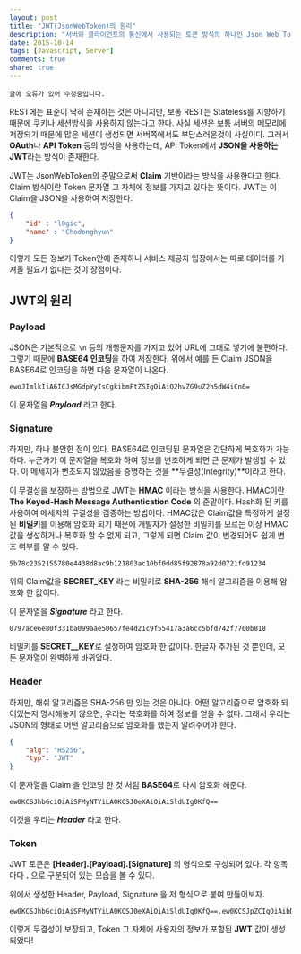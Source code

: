 ```yaml
---
layout: post
title: "JWT(JsonWebToken)의 원리"
description: "서버와 클라이언트의 통신에서 사용되는 토큰 방식의 하나인 Json Web Token."
date: 2015-10-14
tags: [Javascript, Server]
comments: true
share: true
---
```


	글에 오류가 있어 수정중입니다.

REST에는 표준이 딱히 존재하는 것은 아니지만, 보통 REST는 Stateless를 지향하기 때문에 쿠키나 세션방식을 사용하지 않는다고 한다. 사실 세션은 보통 서버의 메모리에 저장되기 때문에 많은 세션이 생성되면 서버쪽에서도 부담스러운것이 사실이다. 그래서 **OAuth**나 **API Token** 등의 방식을 사용하는데, API Token에서 **JSON을 사용하는 JWT**라는 방식이 존재한다.

JWT는 JsonWebToken의 준말으로써 **Claim** 기반이라는 방식을 사용한다고 한다. Claim 방식이란 Token 문자열 그 자체에 정보를 가지고 있다는 뜻이다. JWT는 이 Claim을 JSON을 사용하여 저장한다.

~~~JSON
{
	"id" : "l0gic",
	"name" : "Chodonghyun"
}
~~~

이렇게 모든 정보가 Token안에 존재하니 서비스 제공자 입장에서는 따로 데이터를 가져올 필요가 없다는 것이 장점이다.

## JWT의 원리

### Payload

JSON은 기본적으로 `\n` 등의 개행문자를 가지고 있어 URL에 그대로 넣기에 불편하다. 그렇기 때문에 **BASE64 인코딩**을 하여 저장한다. 위에서 예를 든 Claim JSON을 BASE64로 인코딩을 하면 다음 문자열이 나온다.

~~~
ewoJImlkIiA6ICJsMGdpYyIsCgkibmFtZSIgOiAiQ2hvZG9uZ2h5dW4iCn0=
~~~

이 문자열을 ***Payload*** 라고 한다.

### Signature

하지만, 하나 불안한 점이 있다. BASE64로 인코딩된 문자열은 간단하게 복호화가 가능하다. 누군가가 이 문자열을 복호화 하여 정보를 변조하게 되면 큰 문제가 발생할 수 있다. 이 메세지가 변조되지 않았음을 증명하는 것을 **무결성(Integrity)**이라고 한다.

이 무결성을 보장하는 방법으로 JWT는 **HMAC** 이라는 방식을 사용한다. HMAC이란 **The Keyed-Hash Message Authentication Code** 의 준말이다. Hash화 된 키를 사용하여 메세지의 무결성을 검증하는 방법이다. HMAC값은 Claim값을  특정하게 설정된 **비밀키**를 이용해 암호화 되기 때문에 개발자가 설정한 비밀키를 모르는 이상 HMAC값을 생성하거나 복호화 할 수 없게 되고, 그렇게 되면 Claim 값이 변경되어도 쉽게 변조 여부를 알 수 있다.

~~~
5b78c2352155780e4438d8ac9b121803ac10bf0dd85f92878a92d0721fd91234
~~~

위의 Claim값을 **SECRET_KEY** 라는 비밀키로 **SHA-256** 해쉬 알고리즘을 이용해 암호화 한 값이다.

이 문자열을 ***Signature*** 라고 한다.

~~~
0797ace6e80f331ba099aae50657fe4d21c9f55417a3a6cc5bfd742f7700b818
~~~

비밀키를 **SECRET__KEY**로 설정하여 암호화 한 값이다. 한글자 추가된 것 뿐인데, 모든 문자열이 완벽하게 바뀌었다.

### Header

하지만, 해쉬 알고리즘은 SHA-256 만 있는 것은 아니다. 어떤 알고리즘으로 암호화 되어있는지 명시해놓지 않으면, 우리는 복호화를 하여 정보를 얻을 수 없다. 그래서 우리는 JSON의 형태로 어떤 알고리즘으로 암호화를 했는지 알려주어야 한다.

~~~JSON
{
	"alg": "HS256",
	"typ": "JWT"
}
~~~

이 문자열을 Claim 을 인코딩 한 것 처럼 **BASE64**로 다시 암호화 해준다.

~~~
ew0KCSJhbGciOiAiSFMyNTYiLA0KCSJ0eXAiOiAiSldUIg0KfQ==
~~~

이것을 우리는 ***Header*** 라고 한다.

### Token

JWT 토큰은 **[Header].[Payload].[Signature]** 의 형식으로 구성되어 있다. 각 항목마다 **.** 으로 구분되어 있는 모습을 볼 수 있다.

위에서 생성한 Header, Payload, Signature 을 저 형식으로 붙여 만들어보자.

~~~
ew0KCSJhbGciOiAiSFMyNTYiLA0KCSJ0eXAiOiAiSldUIg0KfQ==.ew0KCSJpZCIgOiAibDBnaWMiLCANCgkibmFtZSIgOiAiQ2hvZG9uZ2h5dW4iDQp9.0797ace6e80f331ba09aae50657fe4d21c9f55417a3a6cc5bfd742f7700b818
~~~

이렇게 무결성이 보장되고, Token 그 자체에 사용자의 정보가 포함된 **JWT** 값이 생성되었다!
